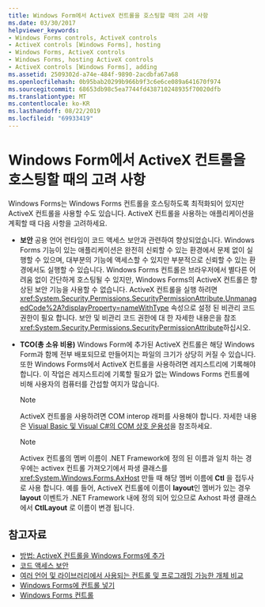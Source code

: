 ```yaml
---
title: Windows Form에서 ActiveX 컨트롤을 호스팅할 때의 고려 사항
ms.date: 03/30/2017
helpviewer_keywords:
- Windows Forms controls, ActiveX controls
- ActiveX controls [Windows Forms], hosting
- Windows Forms, ActiveX controls
- Windows Forms, hosting ActiveX controls
- ActiveX controls [Windows Forms], adding
ms.assetid: 2509302d-a74e-484f-9890-2acdbfa67a68
ms.openlocfilehash: 0b95bab20299b966b9f3c6e6ce089a641670f974
ms.sourcegitcommit: 68653db98c5ea7744fd438710248935f70020dfb
ms.translationtype: MT
ms.contentlocale: ko-KR
ms.lasthandoff: 08/22/2019
ms.locfileid: "69933419"
---
```

# <a name="considerations-when-hosting-an-activex-control-on-a-windows-form"></a>Windows Form에서 ActiveX 컨트롤을 호스팅할 때의 고려 사항
Windows Forms는 Windows Forms 컨트롤을 호스팅하도록 최적화되어 있지만 ActiveX 컨트롤을 사용할 수도 있습니다. ActiveX 컨트롤을 사용하는 애플리케이션을 계획할 때 다음 사항을 고려하세요.  
  
- **보안** 공용 언어 런타임이 코드 액세스 보안과 관련하여 향상되었습니다. Windows Forms 기능이 있는 애플리케이션은 완전히 신뢰할 수 있는 환경에서 문제 없이 실행할 수 있으며, 대부분의 기능에 액세스할 수 있지만 부분적으로 신뢰할 수 있는 환경에서도 실행할 수 있습니다. Windows Forms 컨트롤은 브라우저에서 별다른 어려움 없이 간단하게 호스팅될 수 있지만, Windows Forms의 ActiveX 컨트롤은 향상된 보안 기능을 사용할 수 없습니다. ActiveX 컨트롤을 실행 하려면 <xref:System.Security.Permissions.SecurityPermissionAttribute.UnmanagedCode%2A?displayProperty=nameWithType> 속성으로 설정 된 비관리 코드 권한이 필요 합니다. 보안 및 비관리 코드 권한에 대 한 자세한 내용은을 참조 <xref:System.Security.Permissions.SecurityPermissionAttribute>하십시오.  
  
- **TCO(총 소유 비용)** Windows Form에 추가된 ActiveX 컨트롤은 해당 Windows Form과 함께 전부 배포되므로 만들어지는 파일의 크기가 상당히 커질 수 있습니다. 또한 Windows Forms에서 ActiveX 컨트롤을 사용하려면 레지스트리에 기록해야 합니다. 이 작업은 레지스트리에 기록할 필요가 없는 Windows Forms 컨트롤에 비해 사용자의 컴퓨터를 간섭할 여지가 많습니다.  
  
    > [!NOTE]
    > ActiveX 컨트롤을 사용하려면 COM interop 래퍼를 사용해야 합니다. 자세한 내용은 [Visual Basic 및 Visual C#의 COM 상호 운용성](../../../visual-basic/programming-guide/com-interop/com-interoperability-in-net-framework-applications.md)을 참조하세요.  
  
    > [!NOTE]
    > Activex 컨트롤의 멤버 이름이 .NET Framework에 정의 된 이름과 일치 하는 경우에는 activex 컨트롤 가져오기에서 파생 클래스를 <xref:System.Windows.Forms.AxHost> 만들 때 해당 멤버 이름에 **Ctl** 을 접두사로 사용 합니다. 예를 들어, ActiveX 컨트롤에 이름이 **layout**인 멤버가 있는 경우 **layout** 이벤트가 .NET Framework 내에 정의 되어 있으므로 Axhost 파생 클래스에서 **CtlLayout** 로 이름이 변경 됩니다.  
  
## <a name="see-also"></a>참고자료

- [방법: ActiveX 컨트롤을 Windows Forms에 추가](how-to-add-activex-controls-to-windows-forms.md)
- [코드 액세스 보안](../../misc/code-access-security.md)
- [여러 언어 및 라이브러리에서 사용되는 컨트롤 및 프로그래밍 가능한 개체 비교](https://docs.microsoft.com/previous-versions/visualstudio/visual-studio-2010/0061wezk(v=vs.100))
- [Windows Forms에 컨트롤 넣기](putting-controls-on-windows-forms.md)
- [Windows Forms 컨트롤](index.md)
